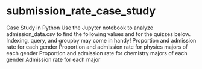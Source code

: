 # submission_rate_case_study
Case Study in Python Use the Jupyter notebook to analyze admission_data.csv to find the following values and for the quizzes below. Indexing, query, and groupby may come in handy!  Proportion and admission rate for each gender Proportion and admission rate for physics majors of each gender Proportion and admission rate for chemistry majors of each gender Admission rate for each major
